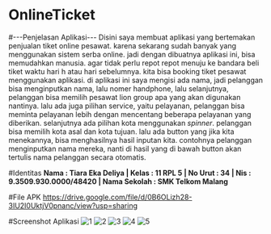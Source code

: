 # OnlineTicket
#---Penjelasan Aplikasi---
Disini saya membuat aplikasi yang bertemakan penjualan tiket online pesawat. karena sekarang sudah banyak yang menggunakan 
sistem serba online. jadi dengan dibuatnya aplikasi ini, bisa memudahkan manusia. agar tidak perlu repot repot menuju ke 
bandara beli tiket waktu hari h atau hari sebelumnya. kita bisa booking tiket pesawat menggunakan aplikasi. di aplikasi ini
saya mengisi ada nama, jadi pelanggan bisa menginputkan nama, lalu nomer handphone, lalu selanjutnya, pelanggan bisa memilih
pesawat lion group apa yang akan digunakan nantinya. lalu ada juga pilihan service, yaitu pelayanan, pelanggan bisa meminta 
pelayanan lebih dengan mencentang beberapa pelayanan yang diberikan. selanjutnya ada pilihan kota menggunakan *spinner*. pelanggan
bisa memilih kota asal dan kota tujuan. lalu ada button yang jika kita menekannya, bisa menghasilnya hasil inputan kita. contohnya
pelanggan menginputkan nama mereka, nanti di hasil yang di bawah button akan tertulis nama pelanggan secara otomatis.

#Identitas
**Nama : Tiara Eka Deliya |
Kelas : 11 RPL 5 |
No Urut : 34 |
Nis : 9.3509.930.0000/48420 |
Nama Sekolah : SMK Telkom Malang**

#File APK
https://drive.google.com/file/d/0B6OLizh28-3IU2I0UktjV0pnanc/view?usp=sharing

#Screenshot Aplikasi
![1](https://cloud.githubusercontent.com/assets/22131257/18421573/b7335944-78b7-11e6-897e-371985731572.PNG)
![2](https://cloud.githubusercontent.com/assets/22131257/18421575/b739c234-78b7-11e6-94c2-8991ae6aa9b1.PNG)
![3](https://cloud.githubusercontent.com/assets/22131257/18421574/b7363a6a-78b7-11e6-8db9-1fefd0ef6d0e.PNG)
![4](https://cloud.githubusercontent.com/assets/22131257/18421576/b73daee4-78b7-11e6-8cbe-a0bf76ee6f57.PNG)
![5](https://cloud.githubusercontent.com/assets/22131257/18421572/b6e370c8-78b7-11e6-81be-97a20ad010b2.jpg)
